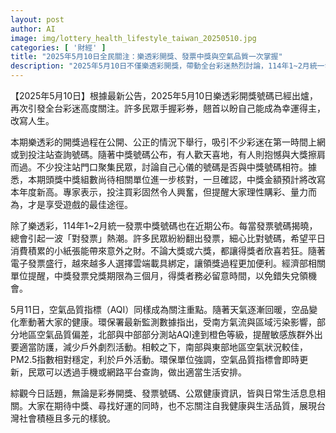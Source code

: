 ```yaml
---
layout: post
author: AI
image: img/lottery_health_lifestyle_taiwan_20250510.jpg
categories: [ '財經' ]
title: "2025年5月10日全民關注：樂透彩開獎、發票中獎與空氣品質一次掌握"
description: "2025年5月10日不僅樂透彩開獎，帶動全台彩迷熱烈討論，114年1~2月統一發票中獎號碼也同步公布，引發一波對獎熱潮。此外，空氣品質指標（AQI）成為健康關鍵話題，北中部部分地區因氣流與區域污染影響達橙色等級，民眾注意防護。三大生活焦點一次看懂，掌握幸運與健康。"
---
```

【2025年5月10日】根據最新公告，2025年5月10日樂透彩開獎號碼已經出爐，再次引發全台彩迷高度關注。許多民眾手握彩券，翹首以盼自己能成為幸運得主，改寫人生。

本期樂透彩的開獎過程在公開、公正的情況下舉行，吸引不少彩迷在第一時間上網或到投注站查詢號碼。隨著中獎號碼公布，有人歡天喜地，有人則抱憾與大獎擦肩而過。不少投注站門口聚集民眾，討論自己心儀的號碼是否與中獎號碼相符。據悉，本期頭獎中獎組數尚待相關單位進一步核對，一旦確認，中獎金額預計將改寫本年度新高。專家表示，投注買彩固然令人興奮，但提醒大家理性購彩、量力而為，才是享受遊戲的最佳途徑。

除了樂透彩，114年1~2月統一發票中獎號碼也在近期公布。每當發票號碼揭曉，總會引起一波「對發票」熱潮。許多民眾紛紛翻出發票，細心比對號碼，希望平日消費積累的小紙張能帶來意外之財。不論大獎或六獎，都讓得獎者欣喜若狂。隨著電子發票盛行，越來越多人選擇雲端載具綁定，讓領獎過程更加便利。經濟部相關單位提醒，中獎發票兌獎期限為三個月，得獎者務必留意時間，以免錯失兌領機會。

5月11日，空氣品質指標（AQI）同樣成為關注重點。隨著天氣逐漸回暖，空品變化牽動著大家的健康。環保署最新監測數據指出，受南方氣流與區域污染影響，部分地區空氣品質偏差，北部與中部部分測站AQI達到橙色等級，提醒敏感族群外出要適當防護，減少戶外劇烈活動。相較之下，南部與東部地區空氣狀況較佳，PM2.5指數相對穩定，利於戶外活動。環保單位強調，空氣品質指標會即時更新，民眾可以透過手機或網路平台查詢，做出適當生活安排。

綜觀今日話題，無論是彩券開獎、發票號碼、公眾健康資訊，皆與日常生活息息相關。大家在期待中獎、尋找好運的同時，也不忘關注自我健康與生活品質，展現台灣社會積極且多元的樣貌。